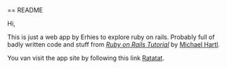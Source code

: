 == README

Hi,

This is just a web app by Erhies to explore ruby on rails. Probably full of badly written code and stuff from [*Ruby on Rails Tutorial*](http://railstutorial.org/) by [Michael Hartl](http://michaelhartl.com/).

You van visit the app site by following this link [Ratatat](http://ratatat.herokuapp.com/).


